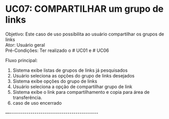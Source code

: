 # UC07: COMPARTILHAR um grupo de links  
Objetivo: Este caso de uso possibilita ao usuário compartilhar os grupos de links   
Ator: Usuário geral   
Pré-Condições: Ter realizado o # UC01 e # UC06  
  
Fluxo principal:  
1.	Sistema exibe listas de grupos de links já pesquisados  
2.	Usuário seleciona as opções do grupo de links desejados  
3.	Sistema exibe opções do grupo de links  
4.	Usuário seleciona a opção de compartilhar grupo de link  
5.	Sistema exibe o link para compartilhamento e copia para área de transferência.  
6.	caso de uso encerrado  
  
—-------------------------------------------  
  
